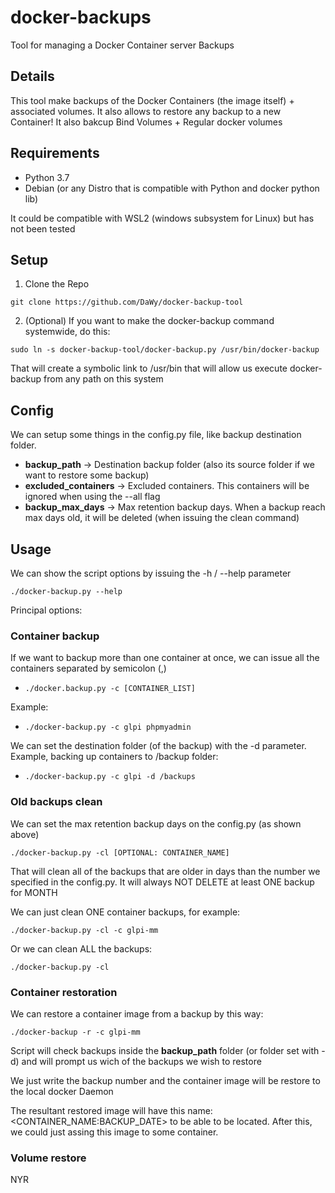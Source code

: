# docker-backups

Tool for managing a Docker Container server Backups

## Details

This tool make backups of the Docker Containers (the image itself) + associated volumes. It also allows to restore any backup to a new Container!
It also bakcup Bind Volumes + Regular docker volumes


## Requirements

* Python 3.7
* Debian (or any Distro that is compatible with Python and docker python lib) 

It could be compatible with WSL2 (windows subsystem for Linux) but has not been tested

## Setup

1. Clone the Repo

`git clone https://github.com/DaWy/docker-backup-tool`

2. (Optional) If you want to make the docker-backup command systemwide, do this:

`sudo ln -s docker-backup-tool/docker-backup.py /usr/bin/docker-backup`

That will create a symbolic link to /usr/bin that will allow us execute docker-backup from any path on this system

## Config

We can setup some things in the config.py file, like backup destination folder.

* **backup_path** -> Destination backup folder (also its source folder if we want to restore some backup)
* **excluded_containers** -> Excluded containers. This containers will be ignored when using the --all flag
* **backup_max_days** -> Max retention backup days. When a backup reach max days old, it will be deleted (when issuing the clean command) 

## Usage

We can show the script options by issuing the -h / --help parameter

`./docker-backup.py --help`

Principal options:

### Container backup

If we want to backup more than one container at once, we can issue all the containers separated by semicolon (,)

* `./docker.backup.py -c [CONTAINER_LIST]`

Example:

* `./docker-backup.py -c glpi phpmyadmin`

We can set the destination folder (of the backup) with the -d parameter. Example, backing up containers to /backup folder:

* `./docker-backup.py -c glpi -d /backups`

### Old backups clean

We can set the max retention backup days on the config.py (as shown above)

`./docker-backup.py -cl [OPTIONAL: CONTAINER_NAME]`

That will clean all of the backups that are older in days than the number we specified in the config.py. It will always NOT DELETE at least ONE backup for MONTH

We can just clean ONE container backups, for example:

`./docker-backup.py -cl -c glpi-mm`

Or we can clean ALL the backups:

`./docker-backup.py -cl`


### Container restoration

We can restore a container image from a backup by this way:

`./docker-backup -r -c glpi-mm`

Script will check backups inside the **backup_path** folder (or folder set with -d) and will prompt us wich of the backups we wish to restore

We just write the backup number and the container image will be restore to the local docker Daemon

The resultant restored image will have this name: <CONTAINER_NAME:BACKUP_DATE> to be able to be located. After this, we could just assing this image to some container.

### Volume restore

NYR
